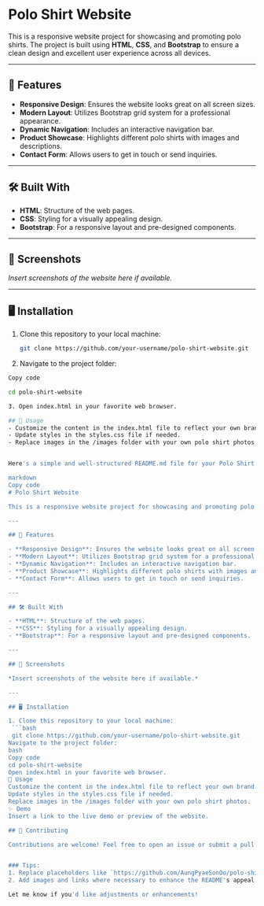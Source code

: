 # Polo Shirt Website

This is a responsive website project for showcasing and promoting polo shirts. The project is built using **HTML**, **CSS**, and **Bootstrap** to ensure a clean design and excellent user experience across all devices.

---

## 🚀 Features

- **Responsive Design**: Ensures the website looks great on all screen sizes.
- **Modern Layout**: Utilizes Bootstrap grid system for a professional appearance.
- **Dynamic Navigation**: Includes an interactive navigation bar.
- **Product Showcase**: Highlights different polo shirts with images and descriptions.
- **Contact Form**: Allows users to get in touch or send inquiries.

---

## 🛠️ Built With

- **HTML**: Structure of the web pages.
- **CSS**: Styling for a visually appealing design.
- **Bootstrap**: For a responsive layout and pre-designed components.

---

## 📸 Screenshots

*Insert screenshots of the website here if available.*

---

## 🖥️ Installation

1. Clone this repository to your local machine:
   ```bash
   git clone https://github.com/your-username/polo-shirt-website.git

2. Navigate to the project folder:
  ```bash
  Copy code

  cd polo-shirt-website

3. Open index.html in your favorite web browser.

## 🔧 Usage
- Customize the content in the index.html file to reflect your own brand.
- Update styles in the styles.css file if needed.
- Replace images in the /images folder with your own polo shirt photos.


Here's a simple and well-structured README.md file for your Polo Shirt website project:

markdown
Copy code
# Polo Shirt Website

This is a responsive website project for showcasing and promoting polo shirts. The project is built using **HTML**, **CSS**, and **Bootstrap** to ensure a clean design and excellent user experience across all devices.

---

## 🚀 Features

- **Responsive Design**: Ensures the website looks great on all screen sizes.
- **Modern Layout**: Utilizes Bootstrap grid system for a professional appearance.
- **Dynamic Navigation**: Includes an interactive navigation bar.
- **Product Showcase**: Highlights different polo shirts with images and descriptions.
- **Contact Form**: Allows users to get in touch or send inquiries.

---

## 🛠️ Built With

- **HTML**: Structure of the web pages.
- **CSS**: Styling for a visually appealing design.
- **Bootstrap**: For a responsive layout and pre-designed components.

---

## 📸 Screenshots

*Insert screenshots of the website here if available.*

---

## 🖥️ Installation

1. Clone this repository to your local machine:
   ```bash
   git clone https://github.com/your-username/polo-shirt-website.git
Navigate to the project folder:
bash
Copy code
cd polo-shirt-website
Open index.html in your favorite web browser.
🔧 Usage
Customize the content in the index.html file to reflect your own brand.
Update styles in the styles.css file if needed.
Replace images in the /images folder with your own polo shirt photos.
✨ Demo
Insert a link to the live demo or preview of the website.

## 🤝 Contributing

Contributions are welcome! Feel free to open an issue or submit a pull request for any suggestions or improvements.


### Tips:
1. Replace placeholders like `https://github.com/AungPyaeSonOo/polo-shirt-website.git` and "Insert screenshots" with actual content.
2. Add images and links where necessary to enhance the README's appeal.

Let me know if you'd like adjustments or enhancements!


